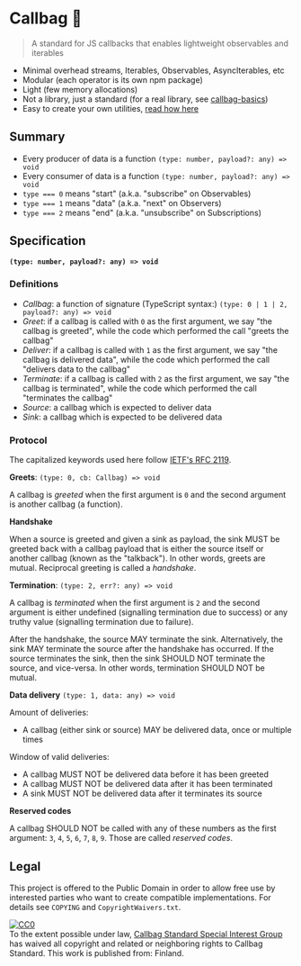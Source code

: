 # Callbag 👜

> A standard for JS callbacks that enables lightweight observables and iterables

* Minimal overhead streams, Iterables, Observables, AsyncIterables, etc
* Modular (each operator is its own npm package)
* Light (few memory allocations)
* Not a library, just a standard (for a real library, see [callbag-basics](https://github.com/staltz/callbag-basics))
* Easy to create your own utilities, [read how here](https://github.com/staltz/callbag/blob/master/getting-started.md)

## Summary

- Every producer of data is a function `(type: number, payload?: any) => void`
- Every consumer of data is a function `(type: number, payload?: any) => void`
- `type === 0` means "start" (a.k.a. "subscribe" on Observables)
- `type === 1` means "data" (a.k.a. "next" on Observers)
- `type === 2` means "end" (a.k.a. "unsubscribe" on Subscriptions)

## Specification

**`(type: number, payload?: any) => void`**

### Definitions

- *Callbag*: a function of signature (TypeScript syntax:) `(type: 0 | 1 | 2, payload?: any) => void`
- *Greet*: if a callbag is called with `0` as the first argument, we say "the callbag is greeted", while the code which performed the call "greets the callbag"
- *Deliver*: if a callbag is called with `1` as the first argument, we say "the callbag is delivered data", while the code which performed the call "delivers data to the callbag"
- *Terminate*: if a callbag is called with `2` as the first argument, we say "the callbag is terminated", while the code which performed the call "terminates the callbag"
- *Source*: a callbag which is expected to deliver data
- *Sink*: a callbag which is expected to be delivered data

### Protocol

The capitalized keywords used here follow [IETF's RFC 2119](https://www.ietf.org/rfc/rfc2119.txt).

**Greets**: `(type: 0, cb: Callbag) => void`

A callbag is *greeted* when the first argument is `0` and the second argument is another callbag (a function).

**Handshake**

When a source is greeted and given a sink as payload, the sink MUST be greeted back with a callbag payload that is either the source itself or another callbag (known as the "talkback"). In other words, greets are mutual. Reciprocal greeting is called a *handshake*.

**Termination**: `(type: 2, err?: any) => void`

A callbag is *terminated* when the first argument is `2` and the second argument is either undefined (signalling termination due to success) or any truthy value (signalling termination due to failure).

After the handshake, the source MAY terminate the sink. Alternatively, the sink MAY terminate the source after the handshake has occurred. If the source terminates the sink, then the sink SHOULD NOT terminate the source, and vice-versa. In other words, termination SHOULD NOT be mutual.

**Data delivery** `(type: 1, data: any) => void`

Amount of deliveries:

- A callbag (either sink or source) MAY be delivered data, once or multiple times

Window of valid deliveries:

- A callbag MUST NOT be delivered data before it has been greeted
- A callbag MUST NOT be delivered data after it has been terminated
- A sink MUST NOT be delivered data after it terminates its source

**Reserved codes**

A callbag SHOULD NOT be called with any of these numbers as the first argument: `3`, `4`, `5`, `6`, `7`, `8`, `9`. Those are called *reserved codes*.

## Legal

This project is offered to the Public Domain in order to allow free use by interested parties who want to create compatible implementations. For details see `COPYING` and `CopyrightWaivers.txt`.

<p xmlns:dct="http://purl.org/dc/terms/" xmlns:vcard="http://www.w3.org/2001/vcard-rdf/3.0#">
  <a rel="license" href="http://creativecommons.org/publicdomain/zero/1.0/">
    <img src="http://i.creativecommons.org/p/zero/1.0/88x31.png" style="border-style: none;" alt="CC0" />
  </a>
  <br />
  To the extent possible under law,
  <a rel="dct:publisher" href="http://github.com/callbag/callbag">
    <span property="dct:title">Callbag Standard Special Interest Group</span></a>
  has waived all copyright and related or neighboring rights to
  <span property="dct:title">Callbag Standard</span>.
  This work is published from:
  <span property="vcard:Country" datatype="dct:ISO3166" content="FI" about="http://github.com/callbag/callbag">Finland</span>.
</p>
